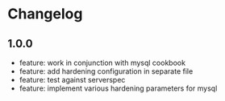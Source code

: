 # Changelog

## 1.0.0

* feature: work in conjunction with mysql cookbook
* feature: add hardening configuration in separate file
* feature: test against serverspec
* feature: implement various hardening parameters for mysql